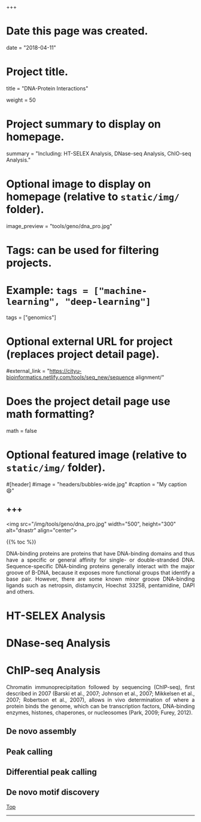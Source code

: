 +++
# Date this page was created.
date = "2018-04-11"

# Project title.
 title = "DNA-Protein Interactions"

weight = 50
# Project summary to display on homepage.
 summary = "Including: HT-SELEX Analysis, DNase-seq Analysis, ChIO-seq Analysis."

# Optional image to display on homepage (relative to `static/img/` folder).
image_preview = "tools/geno/dna_pro.jpg"

# Tags: can be used for filtering projects.
# Example: `tags = ["machine-learning", "deep-learning"]`
tags = ["genomics"]

# Optional external URL for project (replaces project detail page).
#external_link = "https://cityu-bioinformatics.netlify.com/tools/seq_new/sequence alignment/"


# Does the project detail page use math formatting?
math = false

# Optional featured image (relative to `static/img/` folder).
#[header]
#image = "headers/bubbles-wide.jpg"
#caption = "My caption :smile:"


+++
---

<img src="/img/tools/geno/dna_pro.jpg" width="500", height="300" alt="dnastr" align="center">

<span id="top"></span>

{{% toc %}}

<p align="justify">DNA-binding proteins are proteins that have DNA-binding domains and thus have a specific or general affinity for single- or double-stranded DNA. Sequence-specific DNA-binding proteins generally interact with the major groove of B-DNA, because it exposes more functional groups that identify a base pair. However, there are some known minor groove DNA-binding ligands such as netropsin, distamycin, Hoechst 33258, pentamidine, DAPI and others.

# HT-SELEX Analysis

# DNase-seq Analysis

# ChIP-seq Analysis

<p align="justify">Chromatin immunoprecipitation followed by sequencing (ChIP-seq), first described in 2007 (Barski et al., 2007; Johnson et al., 2007; Mikkelsen et al., 2007; Robertson et al., 2007), allows in vivo determination of where a protein binds the genome, which can be transcription factors, DNA-binding enzymes, histones, chaperones, or nucleosomes (Park, 2009; Furey, 2012).

## De novo assembly

## Peak calling

## Differential peak calling

## De novo motif discovery




[<i class="fa fa-hand-o-up fa-1x "></i>Top](#top)

---